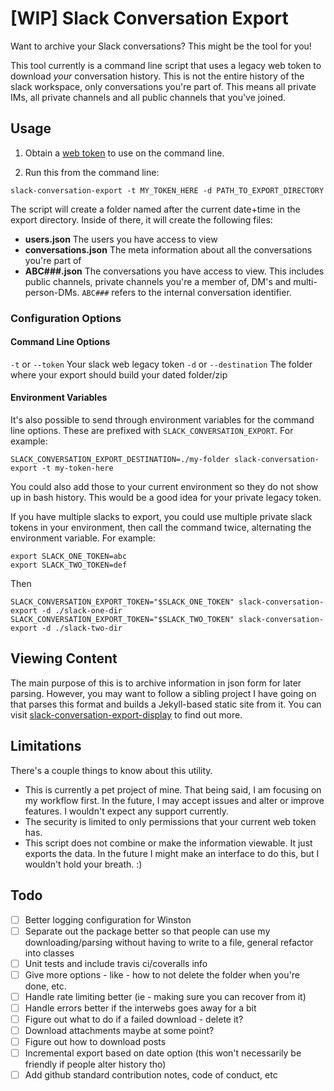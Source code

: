 # [WIP] Slack Conversation Export

Want to archive your Slack conversations? This might be the tool for you!

This tool currently is a command line script that uses a legacy web token to download _your_ conversation history. This is not the entire history of the slack workspace, only conversations you're part of. This means all private IMs, all private channels and all public channels that you've joined.

## Usage

1. Obtain a [web token](https://api.slack.com/custom-integrations/legacy-tokens) to use on the command line.

2. Run this from the command line:

`slack-conversation-export -t MY_TOKEN_HERE -d PATH_TO_EXPORT_DIRECTORY`

The script will create a folder named after the current date+time in the export directory. Inside of there, it will create the following files:

- **users.json** The users you have access to view
- **conversations.json** The meta information about all the conversations you're part of
- **ABC###.json** The conversations you have access to view. This includes public channels, private channels you're a member of, DM's and multi-person-DMs. `ABC###` refers to the internal conversation identifier.

### Configuration Options

#### Command Line Options

`-t` or `--token` Your slack web legacy token
`-d` or `--destination` The folder where your export should build your dated folder/zip

#### Environment Variables

It's also possible to send through environment variables for the command line options. These are prefixed with `SLACK_CONVERSATION_EXPORT`. For example:

`SLACK_CONVERSATION_EXPORT_DESTINATION=./my-folder slack-conversation-export -t my-token-here`

You could also add those to your current environment so they do not show up in bash history. This would be a good idea for your private legacy token.

If you have multiple slacks to export, you could use multiple private slack tokens in your environment, then call the command twice, alternating the environment variable. For example:

```
export SLACK_ONE_TOKEN=abc
export SLACK_TWO_TOKEN=def
```

Then

```
SLACK_CONVERSATION_EXPORT_TOKEN="$SLACK_ONE_TOKEN" slack-conversation-export -d ./slack-one-dir
SLACK_CONVERSATION_EXPORT_TOKEN="$SLACK_TWO_TOKEN" slack-conversation-export -d ./slack-two-dir
```

## Viewing Content

The main purpose of this is to archive information in json form for later parsing. However, you may want to follow a sibling project I have going on that parses this format and builds a Jekyll-based static site from it.
You can visit [slack-conversation-export-display](https://github.com/aaronsaray/slack-conversation-export-display) to find out more.

## Limitations

There's a couple things to know about this utility.

- This is currently a pet project of mine. That being said, I am focusing on my workflow first. In the future, I may accept issues and alter or improve features. I wouldn't expect any support currently.
- The security is limited to only permissions that your current web token has.
- This script does not combine or make the information viewable. It just exports the data. In the future I might make an interface to do this, but I wouldn't hold your breath. :)

## Todo

- [ ] Better logging configuration for Winston
- [ ] Separate out the package better so that people can use my downloading/parsing without having to write to a file, general refactor into classes
- [ ] Unit tests and include travis ci/coveralls info
- [ ] Give more options - like - how to not delete the folder when you're done, etc.
- [ ] Handle rate limiting better (ie - making sure you can recover from it)
- [ ] Handle errors better if the interwebs goes away for a bit
- [ ] Figure out what to do if a failed download - delete it?
- [ ] Download attachments maybe at some point?
- [ ] Figure out how to download posts
- [ ] Incremental export based on date option (this won't necessarily be friendly if people alter history tho)
- [ ] Add github standard contribution notes, code of conduct, etc
